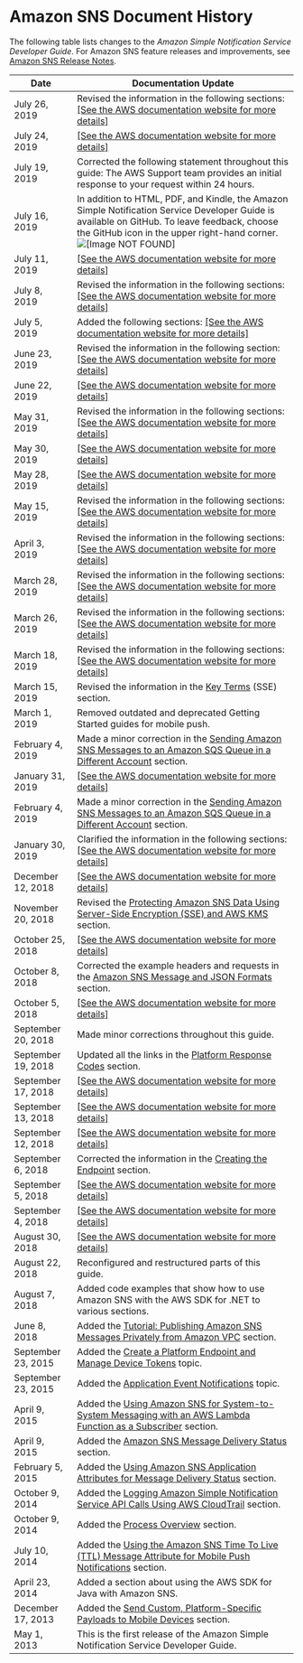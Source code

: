 # Amazon SNS Document History<a name="sns-document-history"></a>

The following table lists changes to the *Amazon Simple Notification Service Developer Guide*\. For Amazon SNS feature releases and improvements, see [Amazon SNS Release Notes](sns-release-notes.md)\.


| Date | Documentation Update | 
| --- | --- | 
| July 26, 2019 | Revised the information in the following sections: [\[See the AWS documentation website for more details\]](http://docs.aws.amazon.com/sns/latest/dg/sns-document-history.html) | 
| July 24, 2019 |  [\[See the AWS documentation website for more details\]](http://docs.aws.amazon.com/sns/latest/dg/sns-document-history.html)  | 
| July 19, 2019 | Corrected the following statement throughout this guide: The AWS Support team provides an initial response to your request within 24 hours\. | 
| July 16, 2019 | In addition to HTML, PDF, and Kindle, the Amazon Simple Notification Service Developer Guide is available on GitHub\. To leave feedback, choose the GitHub icon in the upper right\-hand corner\.![\[Image NOT FOUND\]](http://docs.aws.amazon.com/sns/latest/dg/images/amazon-sns-github.png) | 
| July 11, 2019 |  [\[See the AWS documentation website for more details\]](http://docs.aws.amazon.com/sns/latest/dg/sns-document-history.html)  | 
| July 8, 2019 | Revised the information in the following sections: [\[See the AWS documentation website for more details\]](http://docs.aws.amazon.com/sns/latest/dg/sns-document-history.html) | 
| July 5, 2019 | Added the following sections: [\[See the AWS documentation website for more details\]](http://docs.aws.amazon.com/sns/latest/dg/sns-document-history.html) | 
| June 23, 2019 | Revised the information in the following section: [\[See the AWS documentation website for more details\]](http://docs.aws.amazon.com/sns/latest/dg/sns-document-history.html) | 
| June 22, 2019 | [\[See the AWS documentation website for more details\]](http://docs.aws.amazon.com/sns/latest/dg/sns-document-history.html)  | 
| May 31, 2019 | Revised the information in the following sections:[\[See the AWS documentation website for more details\]](http://docs.aws.amazon.com/sns/latest/dg/sns-document-history.html) | 
| May 30, 2019 |  [\[See the AWS documentation website for more details\]](http://docs.aws.amazon.com/sns/latest/dg/sns-document-history.html) | 
| May 28, 2019 |  [\[See the AWS documentation website for more details\]](http://docs.aws.amazon.com/sns/latest/dg/sns-document-history.html)  | 
| May 15, 2019 | Revised the information in the following sections: [\[See the AWS documentation website for more details\]](http://docs.aws.amazon.com/sns/latest/dg/sns-document-history.html) | 
| April 3, 2019 | Revised the information in the following sections: [\[See the AWS documentation website for more details\]](http://docs.aws.amazon.com/sns/latest/dg/sns-document-history.html) | 
| March 28, 2019 | Revised the information in the following sections:[\[See the AWS documentation website for more details\]](http://docs.aws.amazon.com/sns/latest/dg/sns-document-history.html) | 
| March 26, 2019 | Revised the information in the following sections: [\[See the AWS documentation website for more details\]](http://docs.aws.amazon.com/sns/latest/dg/sns-document-history.html) | 
| March 18, 2019 | Revised the information in the following sections: [\[See the AWS documentation website for more details\]](http://docs.aws.amazon.com/sns/latest/dg/sns-document-history.html) | 
| March 15, 2019 | Revised the information in the [Key Terms](sns-server-side-encryption.md#sse-key-terms) \(SSE\) section\. | 
| March 1, 2019 | Removed outdated and deprecated Getting Started guides for mobile push\. | 
| February 4, 2019 | Made a minor correction in the [Sending Amazon SNS Messages to an Amazon SQS Queue in a Different Account](sns-send-message-to-sqs-cross-account.md) section\. | 
| January 31, 2019 |  [\[See the AWS documentation website for more details\]](http://docs.aws.amazon.com/sns/latest/dg/sns-document-history.html)  | 
| February 4, 2019 | Made a minor correction in the [Sending Amazon SNS Messages to an Amazon SQS Queue in a Different Account](sns-send-message-to-sqs-cross-account.md) section\. | 
| January 30, 2019 | Clarified the information in the following sections: [\[See the AWS documentation website for more details\]](http://docs.aws.amazon.com/sns/latest/dg/sns-document-history.html) | 
| December 12, 2018 |  [\[See the AWS documentation website for more details\]](http://docs.aws.amazon.com/sns/latest/dg/sns-document-history.html)  | 
| November 20, 2018 | Revised the [Protecting Amazon SNS Data Using Server\-Side Encryption \(SSE\) and AWS KMS](sns-server-side-encryption.md) section\. | 
| October 25, 2018 |  [\[See the AWS documentation website for more details\]](http://docs.aws.amazon.com/sns/latest/dg/sns-document-history.html)  | 
| October 8, 2018 | Corrected the example headers and requests in the [Amazon SNS Message and JSON Formats](sns-message-and-json-formats.md) section\. | 
| October 5, 2018 |  [\[See the AWS documentation website for more details\]](http://docs.aws.amazon.com/sns/latest/dg/sns-document-history.html)  | 
| September 20, 2018 | Made minor corrections throughout this guide\. | 
| September 19, 2018 | Updated all the links in the [Platform Response Codes](sns-msg-status.md#platform-returncodes) section\. | 
| September 17, 2018 |  [\[See the AWS documentation website for more details\]](http://docs.aws.amazon.com/sns/latest/dg/sns-document-history.html)  | 
| September 13, 2018 |  [\[See the AWS documentation website for more details\]](http://docs.aws.amazon.com/sns/latest/dg/sns-document-history.html)  | 
| September 12, 2018 |  [\[See the AWS documentation website for more details\]](http://docs.aws.amazon.com/sns/latest/dg/sns-document-history.html)  | 
| September 6, 2018 | Corrected the information in the [Creating the Endpoint](sns-vpc-endpoint.md#sns-vpc-endpoint-create) section\. | 
| September 5, 2018 |  [\[See the AWS documentation website for more details\]](http://docs.aws.amazon.com/sns/latest/dg/sns-document-history.html)  | 
| September 4, 2018 |  [\[See the AWS documentation website for more details\]](http://docs.aws.amazon.com/sns/latest/dg/sns-document-history.html)  | 
| August 30, 2018 |  [\[See the AWS documentation website for more details\]](http://docs.aws.amazon.com/sns/latest/dg/sns-document-history.html)  | 
| August 22, 2018 | Reconfigured and restructured parts of this guide\. | 
| August 7, 2018 | Added code examples that show how to use Amazon SNS with the AWS SDK for \.NET to various sections\. | 
| June 8, 2018 | Added the [Tutorial: Publishing Amazon SNS Messages Privately from Amazon VPC](sns-vpc-tutorial.md) section\. | 
| September 23, 2015 | Added the [Create a Platform Endpoint and Manage Device Tokens](mobile-platform-endpoint.md) topic\.  | 
| September 23, 2015 | Added the [Application Event Notifications](application-event-notifications.md) topic\.  | 
| April 9, 2015 | Added the [Using Amazon SNS for System\-to\-System Messaging with an AWS Lambda Function as a Subscriber](sns-lambda-as-subscriber.md) section\.  | 
| April 9, 2015 | Added the [Amazon SNS Message Delivery Status](sns-topic-attributes.md) section\.  | 
| February 5, 2015 | Added the [Using Amazon SNS Application Attributes for Message Delivery Status](sns-msg-status.md) section\. | 
| October 9, 2014 | Added the [Logging Amazon Simple Notification Service API Calls Using AWS CloudTrail](sns-logging-using-cloudtrail.md) section\. | 
| October 9, 2014 | Added the [Process Overview](sns-mobile-application-as-subscriber.md#mobile-push-pseudo) section\.  | 
| July 10, 2014 | Added the [Using the Amazon SNS Time To Live \(TTL\) Message Attribute for Mobile Push Notifications](sns-ttl.md) section\. | 
| April 23, 2014 | Added a section about using the AWS SDK for Java with Amazon SNS\. | 
| December 17, 2013 | Added the [Send Custom, Platform\-Specific Payloads to Mobile Devices](mobile-push-send-custommessage.md) section\.  | 
| May 1, 2013 | This is the first release of the Amazon Simple Notification Service Developer Guide\. | 